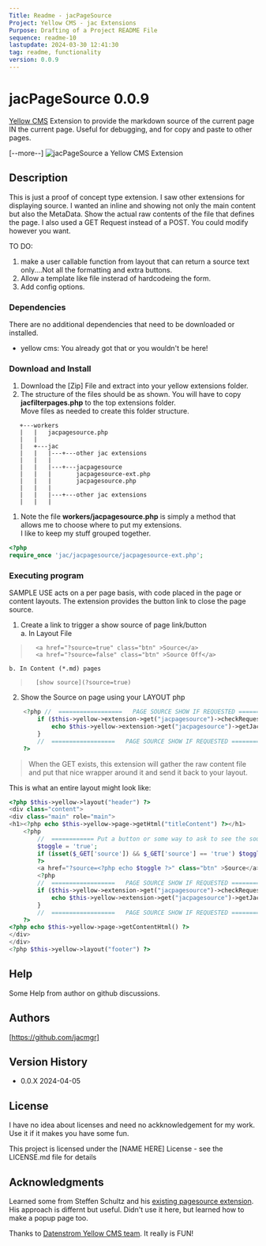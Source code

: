```yaml
---
Title: Readme - jacPageSource 
Project: Yellow CMS - jac Extensions
Purpose: Drafting of a Project README File 
sequence: readme-10
lastupdate: 2024-03-30 12:41:30
tag: readme, functionality
version: 0.0.9
---
```


[Yellow CMS]: https://github.com/datenstrom/yellow

# jacPageSource 0.0.9
[Yellow CMS] Extension to provide the markdown source of the current page IN the current page. Useful for debugging, and for copy and paste to other pages.

[--more--]
![jacPageSource a Yellow CMS Extension](screenshot-jacpagesource.png)

## Description

This is just a proof of concept type extension.  I saw other extensions for displaying source. I wanted an inline and showing not only the main content but also the MetaData.  Show the actual raw contents of the file that defines the page. 
I also used a GET Request instead of a POST. You could modify however you want.

TO DO:   
1. make a user callable function from layout that can return a source text only....Not all the formatting and extra buttons.   
2. Allow a template like file insterad of hardcodeing the form.   
3. Add config options.   

### Dependencies

There are no additional dependencies that need to be downloaded or installed.   
- yellow cms: You already got that or you wouldn't be here!

### Download and Install
1. Download the [Zip] File and extract into your yellow extensions folder.   
2. The structure of the files should be as shown. You will have to copy **jacfilterpages.php** to the top extensions folder.   
Move files as needed to create this folder structure.   

```
   +---workers
   |   |   jacpagesource.php
   |   |      
   |   +---jac
   |   |   |---+---other jac extensions
   |   |   |       
   |   |   |---+---jacpagesource
   |   |   |       jacpagesource-ext.php
   |   |   |       jacpagesource.php
   |   |   |       
   |   |   |---+---other jac extensions
   |   |   |          
```

1. Note the file **workers/jacpagesource.php** is simply a method that allows me to choose where to put my extensions.  
I like to keep my stuff grouped together.

```php
<?php
require_once 'jac/jacpagesource/jacpagesource-ext.php';
```

### Executing program

SAMPLE USE acts on a per page basis, with code placed in the page or content layouts. The extension provides the button link to close the page source.
  
1. Create a link to trigger a show source of page link/button   
	a. In Layout File   
> 		<a href="?source=true" class="btn" >Source</a>
> 		<a href="?source=false" class="btn" >Source Off</a>

	b. In Content (*.md) pages   
>		[show source](?source=true)

2. Show the Source on page using your LAYOUT php	

```php
	<?php //  ==================   PAGE SOURCE SHOW IF REQUESTED =======================
		if ($this->yellow->extension->get("jacpagesource")->checkRequest()) { 
			echo $this->yellow->extension->get("jacpagesource")->getJacpagesource($this->yellow->page);
		}
		//  ==================   PAGE SOURCE SHOW IF REQUESTED ======================= 
	?>
```

>	When the GET exists, this extension will gather the raw content file and put that nice wrapper around it and send it back to your layout.

This is what an entire layout might look like:

~~~php
<?php $this->yellow->layout("header") ?>
<div class="content">
<div class="main" role="main">
<h1><?php echo $this->yellow->page->getHtml("titleContent") ?></h1>
	<?php		
		//  ============ Put a button or some way to ask to see the source ==========
		$toggle = 'true';
		if (isset($_GET['source']) && $_GET['source'] == 'true') $toggle = 'false';
		?>
		<a href="?source=<?php echo $toggle ?>" class="btn" >Source</a>
		<?php
		//  ==================   PAGE SOURCE SHOW IF REQUESTED =======================
		if ($this->yellow->extension->get("jacpagesource")->checkRequest()) { 
			echo $this->yellow->extension->get("jacpagesource")->getJacpagesource($this->yellow->page);
		}
		//  ==================   PAGE SOURCE SHOW IF REQUESTED ======================= 
	?>
<?php echo $this->yellow->page->getContentHtml() ?>
</div>
</div>
<?php $this->yellow->layout("footer") ?>
~~~


## Help

Some Help from author on github discussions. 

## Authors

[https://github.com/jacmgr]


## Version History

* 0.0.X 2024-04-05

## License

I have no idea about licenses and need no ackknowledgement for my work. Use it if it makes you have some fun.

This project is licensed under the [NAME HERE] License - see the LICENSE.md file for details


## Acknowledgments

Learned some from Steffen Schultz and his [existing pagesource extension](https://github.com/schulle4u/yellow-extensions-schulle4u). His approach is differnt but useful. Didn't use it here, but learned how to make a popup page too.

Thanks to [Datenstrom Yellow CMS team](https://datenstrom.se/yellow/).  It really is FUN!
